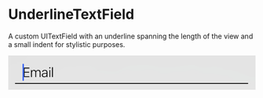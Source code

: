 # UnderlineTextField
A custom UITextField with an underline spanning the length of the view and a small indent for stylistic purposes.

![alt tag](UnderLineTextField.png)
